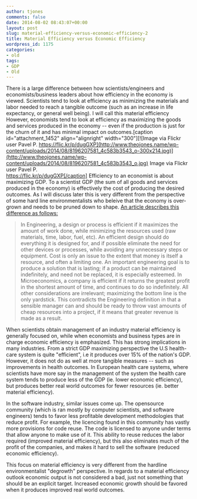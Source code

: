 ```yaml
---
author: tjones
comments: false
date: 2014-08-02 08:43:07+00:00
layout: post
slug: material-efficiency-versus-economic-efficiency-2
title: Material Efficiency versus Economic Efficiency
wordpress_id: 1175
categories:
- old
tags:
- GDP
- Old
---
```


There is a large difference between how scientists/engineers and economists/business leaders about how efficiency in the economy is viewed. Scientists tend to look at efficiency as minimizing the materials and labor needed to reach a tangible outcome (such as an increase in life expectancy, or general well being). I will call this material efficiency  However, economists tend to look at efficiency as maximizing the goods and services produced in the economy -- even if the production is just for the churn of it and has minimal impact on outcomes.[caption id="attachment_1452" align="alignright" width="300"][![Image via Flickr user  Pavel P. https://flic.kr/p/dugGXP](http://www.theojones.name/wp-content/uploads/2014/08/8196207581_4c583b3543_o-300x214.jpg)](http://www.theojones.name/wp-content/uploads/2014/08/8196207581_4c583b3543_o.jpg) Image via Flickr user  Pavel P.  
https://flic.kr/p/dugGXP[/caption] Efficiency to an economist is about maximizing GDP. To a scientist GDP (the sum of all goods and services produced in the economy) is effectively the cost of producing the desired outcomes. As I will discuss  later this is very different from the perspective of some hard line environmentalists who beleive that the economy is over-grown and needs to be pruned down to shape. [An article describes this difference as follows:](http://www.c2.com/cgi/wiki?EconomicEfficiencyIsNotEngineeringEfficiency)





<blockquote> 
In Engineering, a design or process is efficient if it maximizes the amount of work done, while minimizing the resources used (raw materials, time, labor, fuel, etc). An efficient design should do everything it is designed for, and if possible eliminate the need for other devices or processes, while avoiding any unnecessary steps or equipment. Cost is only an issue to the extent that money is itself a resource, and often a limiting one. An important engineering goal is to produce a solution that is lasting; if a product can be maintained indefinitely, and need not be replaced, it is especially esteemed.  
In Microeconomics, a company is efficient if it returns the greatest profit in the shortest amount of time, and continues to do so indefinitely. All other considerations are irrelevant; maximizing the bottom line is the only yardstick. This contradicts the Engineering definition in that a sensible manager can and should be ready to throw vast amounts of cheap resources into a project, if it means that greater revenue is made as a result.  
</blockquote>



When scientists obtain management of an industry material efficiency is generally focused on, while when economists and business types are in charge economic efficiency is emphasized. This has strong implications in many industries. From a strict GDP maximizing perspective the U.S health-care system is quite "efficient", i.e it produces over 15% of the nation's GDP. However, it does not do as well at more tangible measures -- such as improvements in health outcomes. In European health care systems, where scientists have more say in the management of the system the health care system tends to produce less of the GDP (ie. lower economic efficiency), but produces better real world outcomes for fewer resources (ie. better material efficiency). 

In the software industry, similar issues come up. The opensource community (which is ran mostly by computer scientists, and software engineers)  tends to favor less profitable development methodologies that reduce profit. For example, the licencing found in this community has vastly more provisions for code reuse. The code is licensed to anyone under terms that allow anyone to make use of it. This ability to reuse reduces the labor required (improved material efficiency), but this also eliminates much of the profit of the companies, and makes it hard to sell the software (reduced economic efficiency).

This focus on material efficiency is very different from the hardline environmentalist "degrowth" perspective. In regards to a material efficiency outlook economic output is not considered a bad, just not something that should be an explicit target. Increased economic growth should be favored when it produces improved real world outcomes.

